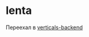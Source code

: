 # lenta

Переехал в [verticals-backend](https://a.yandex-team.ru/arcadia/classifieds/verticals-backend/auto/base/lenta)
